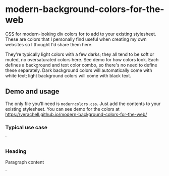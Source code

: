 # modern-background-colors-for-the-web
CSS for modern-looking div colors for to add to your existing stylesheet. These are colors that I personally find useful when creating my own websites so I thought I'd share them here. 

They're typically light colors with a few darks; they all tend to be soft or muted, no oversaturated colors here. See demo for how colors look. Each defines a background and text color combo, so there's no need to define these separately. Dark background colors will automatically come with white text; light background colors will come with black text.

## Demo and usage
The only file you'll need is `moderncolors.css`. Just add the contents to your existing stylesheet.
You can see demo for the colors at https://verachell.github.io/modern-background-colors-for-the-web/ 

### Typical use case
`<div class="color-dustygreen">
<h3>Heading</h3>
<p>Paragraph content</p>
</div>`

